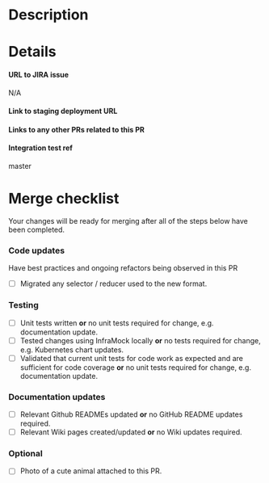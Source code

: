 # Description
<!---  Write a brief description of what your code does and how it relates to the issue it is resolving or feature enhancement it is implementing. -->

# Details
#### URL to JIRA issue
N/A
<!---
  Delete this comment and include the URL of the JIRA issue the pull request is related to.
  If no JIRA issue exists for this PR, replace this comment with N/A.
  Your pull request will not pass the required checks if this is not followed.
-->

#### Link to staging deployment URL 
<!---
  Delete this comment and include the URL of the staging environment for this pull request.
  If no staging environment exists for this PR, replace this comment with N/A and explain why
  a staging environment is not necessary.
  Your pull request will not pass the required checks if this is not followed.
-->

#### Links to any other PRs related to this PR
<!---
  Delete this comment and include the URLs of any pull requests that are related to this PR.
  Place each PR on a new line. If no other PRs relate to this PR, replace this comment with N/A.
  Your pull request will not pass the required checks if this is not followed.
-->


#### Integration test ref
master
<!---
  The git ref that the integration tests will be run against.

  If you DID NOT modify the integration tests for this PR, this can be left as `master`.

  If you DID modify the integration tests for this PR, include the URL of the pull request
  that contains your integration test changes. For example:
  https://github.com/biomage-ltd/testing/pull/15
-->

# Merge checklist
Your changes will be ready for merging after all of the steps below have been completed.
<!---
  The required checks will not pass until all the boxes below have been checked.
-->

### Code updates
Have best practices and ongoing refactors being observed in this PR
- [ ] Migrated any selector / reducer used to the new format.

### Testing
- [ ] Unit tests written **or** no unit tests required for change, e.g. documentation update.
- [ ] Tested changes using InfraMock locally **or** no tests required for change, e.g. Kubernetes chart updates.
- [ ] Validated that current unit tests for code work as expected and are sufficient for code coverage **or** no unit tests required for change, e.g. documentation update.

<!---
  Download the latest production data using `biomage experiment pull`.
  To set up easy local testing with inframock, follow the instructions here: https://github.com/biomage-ltd/inframock
  To deploy to the staging environment, follow the instructions here: https://github.com/biomage-ltd/biomage-utils
-->

### Documentation updates
- [ ] Relevant Github READMEs updated **or** no GitHub README updates required.
- [ ] Relevant Wiki pages created/updated **or** no Wiki updates required.

### Optional
- [ ] Photo of a cute animal attached to this PR.
